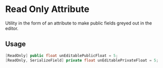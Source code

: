 # Read Only Attribute

Utility in the form of an attribute to make public fields greyed out in the editor.

## Usage
```C#
[ReadOnly] public float unEditablePublicFloat = 5;
[ReadOnly, SerializeField] private float unEditablePrivateFloat = 5;
```